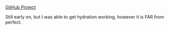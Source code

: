 [GitHub Project](https://github.com/brandon-schabel/bnk-react-ssr-client-hydration)

Still early on, but I was able to get hydration working, however it is FAR from perfect.